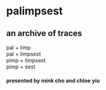 # palimpsest

## an archive of traces

pal + limp <br />
pal + limpsest <br />
pimp + limpsest <br />
pimp + sest <br />

#### presented by mink cho and chloe yiu
